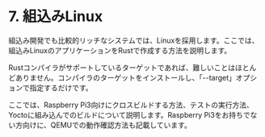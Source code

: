 # 7. 組込みLinux

組込み開発でも比較的リッチなシステムでは、Linuxを採用します。ここでは、組込みLinuxのアプリケーションをRustで作成する方法を説明します。

Rustコンパイラがサポートしているターゲットであれば、難しいことはほとんどありません。コンパイラのターゲットをインストールし、「--target」オプションで指定するだけです。

ここでは、Raspberry Pi3向けにクロスビルドする方法、テストの実行方法、Yoctoに組み込んでのビルドについて説明します。Raspberry Pi3をお持ちでない方向けに、QEMUでの動作確認方法も記載しています。
